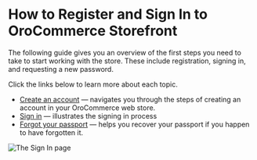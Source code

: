 <!-- meta: description = Basic principles on registration and signing in by the OroCommerce storefront users -->

<a id="frontstore-guide-getting-started"></a>

<a id="frontstore-guide-getting-started-overview"></a>

# How to Register and Sign In to OroCommerce Storefront

The following guide gives you an overview of the first steps you need to take to start working with the store. These include registration, signing in, and requesting a new password.

Click the links below to learn more about each topic.

* [Create an account](create-account.md#frontstore-guide-getting-started-overview-create-account) — navigates you through the steps of creating an account in your OroCommerce web store.
* [Sign in](sign-in.md#frontstore-guide-getting-started-overview-sign-in) — illustrates the signing in process
* [Forgot your passport](forgot-password.md#frontstore-guide-getting-started-overview-forgot-password) — helps you recover your passport if you happen to have forgotten it.

![The Sign In page](user/img/storefront/sign_in/register_sign_in.png)
